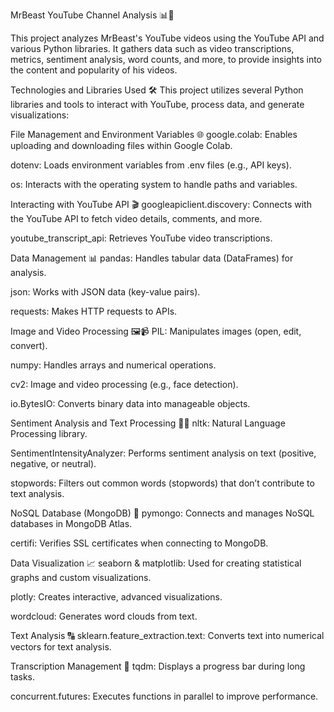 MrBeast YouTube Channel Analysis 📊🎥

This project analyzes MrBeast's YouTube videos using the YouTube API and various Python libraries. It gathers data such as video transcriptions, metrics, sentiment analysis, word counts, and more, to provide insights into the content and popularity of his videos.

Technologies and Libraries Used 🛠️
This project utilizes several Python libraries and tools to interact with YouTube, process data, and generate visualizations:

File Management and Environment Variables 🌐
google.colab: Enables uploading and downloading files within Google Colab.

dotenv: Loads environment variables from .env files (e.g., API keys).

os: Interacts with the operating system to handle paths and variables.

Interacting with YouTube API 🎬
googleapiclient.discovery: Connects with the YouTube API to fetch video details, comments, and more.

youtube_transcript_api: Retrieves YouTube video transcriptions.

Data Management 📊
pandas: Handles tabular data (DataFrames) for analysis.

json: Works with JSON data (key-value pairs).

requests: Makes HTTP requests to APIs.

Image and Video Processing 🖼️📹
PIL: Manipulates images (open, edit, convert).

numpy: Handles arrays and numerical operations.

cv2: Image and video processing (e.g., face detection).

io.BytesIO: Converts binary data into manageable objects.

Sentiment Analysis and Text Processing 🧠💬
nltk: Natural Language Processing library.

SentimentIntensityAnalyzer: Performs sentiment analysis on text (positive, negative, or neutral).

stopwords: Filters out common words (stopwords) that don’t contribute to text analysis.

NoSQL Database (MongoDB) 💾
pymongo: Connects and manages NoSQL databases in MongoDB Atlas.

certifi: Verifies SSL certificates when connecting to MongoDB.

Data Visualization 📈
seaborn & matplotlib: Used for creating statistical graphs and custom visualizations.

plotly: Creates interactive, advanced visualizations.

wordcloud: Generates word clouds from text.

Text Analysis 🔠
sklearn.feature_extraction.text: Converts text into numerical vectors for text analysis.

Transcription Management 📝
tqdm: Displays a progress bar during long tasks.

concurrent.futures: Executes functions in parallel to improve performance.
